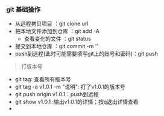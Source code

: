 ### git 基础操作

> 
* 从远程拷贝项目 ：git clone url
* 把本地文件添加到仓库 ：git add -A 
  * 查看变化的文件 ：git status
* 提交到本地仓库 ：git commit -m ''
* push到远程(此时可能需要填写git上的账号和密码)：git push 

> 打版本号

* git tag: 查看所有版本号
* git tag -a v1.0.1 -m "说明": 打了v1.0.1的版本号
* git push origin v1.0.1：push到远程
* git show v1.0.1 :输出v1.0.1的详情；按q退出详情查看
* 
